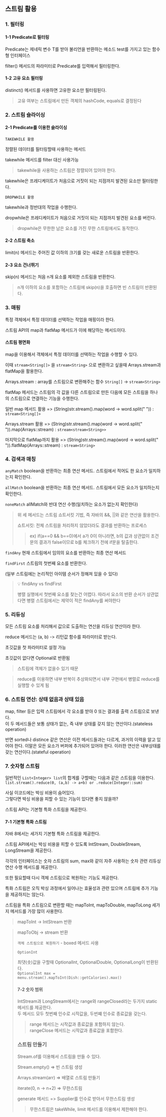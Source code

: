 ## 스트림 활용

### 1. 필터링

#### 1-1 Predicate로 필터링

Predicate는 제네릭 변수 T를 받아 불리언을 반환하는 메소드 test를 가지고 있는 함수형 인터페이스

filter() 메서드의 파라미터로 Predicate를 입력해서 필터링한다.

#### 1-2 고유 요소 필터링

distinct() 메서드를 사용하면 고유한 요소만 필터링된다.
> 고유 여부는 스트림에서 만든 객체의 hashCode, equals로 결정된다

### 2. 스트림 슬라이싱

#### 2-1 Predicate를 이용한 슬라이싱

`TAKEWHILE 활용`

정렬된 데이터를 필터링할때 사용하는 메서드

takewhile 메서드를 filter 대신 사용가능
> takewhile을 사용하는 스트림은 정렬되어 있어야 한다.

takewhile은 프레디케이트가 처음으로 거짓이 되는 지점까지 발견된 요소만 필터링한다.

`DROPWHILE 활용`

takewhile과 정반대의 작업을 수행한다.

dropwhile은 프레디케이트가 처음으로 거짓이 되는 지점까지 발견된 요소를 버린다.

> dropwhile은 무한한 남은 요소를 가진 무한 스트림에서도 동작한다.

#### 2-2 스트림 축소

limit(n) 메서드는 주어진 값 이하의 크기를 갖는 새로운 스트림을 반환한다.

#### 2-3 요소 건너뛰기

skip(n) 메서드는 처음 n개 요소를 제외한 스트림을 반환한다.

> n개 이하의 요소를 포함하는 스트림에 skip(n)을 호출하면 빈 스트림이 반환된다.

### 3. 매핑

특정 객체에서 특정 데이터를 선택하는 작업을 매핑이라 한다.

스트림 API의 map과 flatMap 메서드가 이에 해당하는 메서드이다.

#### 스트림 평면화

map을 이용해서 객체에서 특정 데이터를 선택하는 작업을 수행할 수 있다.

이때 ```stream<String[]>``` 을 ```stream<String>``` 으로 변환하고 싶을때 Arrays.stream과 flatMap을 활용한다.

Arrays.stream : array를 스트림으로 변환해주는 함수 ```String[]``` -> ```stream<String>```

flatMap 메서드는 스트림의 각 값을 다른 스트림으로 만든 다음에 모든 스트림을 하나의 스트림으로 연결하는 기능을 수행한다.

일반 map 메서드 활용 => (String)str.stream().map(word -> word.split(" ")) : ```stream<String[]>```

Arrays.stream 활용 => (String)str.stream().map(word -> word.split(" ")).map(Arrays::stream) : ```stream<stream<String>>```

마지막으로 flatMap까지 활용 => (String)str.stream().map(word -> word.split(" ")).flatMap(Arrays::stream) : ```stream<String>```

### 4. 검색과 매칭

```anyMatch``` boolean을 반환하는 최종 연산 메서드. 스트림에서 적어도 한 요소가 일치하는지 확인한다.

```allMatch``` boolean을 반환하는 최종 연산 메서드. 스트림에서 모든 요소가 일치하는지 확인한다.

```noneMatch``` allMatch와 반대 연산 수행(일치하는 요소가 없는지 확인한다)

> 위 세 메서드는 스트림 쇼트서킷 기법, 즉 자바의 &&, ||와 같은 연산을 활용한다.
>
>쇼트서킷: 전체 스트림을 처리하지 않았더라도 결과를 반환하는 프로세스
>>ex) if(a==0 && b==0)에서 a가 0이 아니라면, b의 값과 상관없이 조건문의 결과가 false이므로 b를 체크하기 전에 if문을 탈출한다.

```findAny``` 현재 스트림에서 임의의 요소를 반환하는 최종 연산 메서드

```findFirst``` 스트림의 첫번째 요소를 반환한다.

(일부 스트림에는 논리적인 아이템 순서가 정해져 있을 수 있다)

> 💡 findAny vs findFirst
>
>병렬 실행에서 첫번째 요소를 찾는건 어렵다. 따라서 요소의 반환 순서가 상관없다면 병렬 스트림에서는 제약이 적은 findAny를 써야한다

### 5. 리듀싱

모든 스트림 요소를 처리해서 값으로 도출하는 연산을 리듀싱 연산이라 한다.

reduce 메서드는 (a, b) -> 리턴값 함수를 파라미터로 받는다.

초깃값을 첫 파라미터로 설정 가능

초깃값이 없다면 Optional로 반환됨
> 스트림에 객체가 없을수 있기 때문

> reduce를 이용하면 내부 반복이 추상화되면서 내부 구현에서 병렬로 reduce를 실행할 수 있게 됨

### 6. 스트림 연산: 상태 없음과 상태 있음

map, filter 등은 입력 스트림에서 각 요소를 받아 0 또는 결과를 출력 스트림으로 보낸다.<br>
이 두 메서드들은 보통 상태가 없는, 즉 내부 상태를 갖지 않는 연산이다.(stateless operation)

반면 sorted나 distince 같은 연산은 이전 메서드들과는 다르게, 과거의 이력을 알고 있어야 한다. 이말은 모든 요소가 버퍼에 추가되어 있어야 한다. 이러한 연산은 내부상태를 갖는 연산이다.(stateful operation)

### 7. 숫자형 스트림

일반적인 ```List<Integer> list```의 합계를 구할때는 다음과 같은 스트림을 이용한다.<br>
```list.stream().reduce(0, (a,b) -> a+b) or .reduce(Integer::sum)```

사실 이코드에는 박싱 비용이 숨어있다.<br>
그렇다면 박싱 비용을 피할 수 있는 기능이 있다면 좋지 않을까?

스트림 API는 기본형 특화 스트림을 제공한다.

#### 7-1 기본형 특화 스트림

자바 8에서는 세가지 기본형 특화 스트림을 제공한다.

스트림 API에서는 박싱 비용을 피할 수 있도록 IntStream, DoubleStream, LongStream을 제공한다.

각각의 인터페이스는 숫자 스트림의 sum, max와 같이 자주 사용하는 숫자 관련 리듀싱 연산 수행 메서드를 제공한다.

또한 필요할때 다시 객체 스트림으로 복원하는 기능도 제공한다.

특화 스트림은 오직 박싱 과정에서 일어나는 효율성과 관련 있으며 스트림에 추가 기능을 제공하지는 않는다.

스트림을 특화 스트림으로 변환할 때는 mapToInt, mapToDouble, mapToLong 세가지 메서드를 가장 많이 사용한다.
> mapToInt -> IntStream 반환

> mapToObj -> stream<Object> 반환

`객체 스트림으로 복원하기` - boxed 메서드 사용

`OptionInt`

최댓(솟)값을 구할때 OptionalInt, OptionalDouble, OptionalLong이 반환된다.<br>
```OptionalInt max = menu.stream().mapToInt(Dish::getCalories).max()```

#### 7-2 숫자 범위

IntStream과 LongStream에서는 range와 rangeClosed라는 두가지 static 메서드를 제공한다.<br>
두 메서드 모두 첫번째 인수로 시작값을, 두번쨰 인수로 종료값을 갖는다.

> range 메서드는 시작값과 종료값을 포함하지 않는다.<br>
> rangeClose 메서드는 시작값과 종료값을 포함한다.

### 스트림 만들기

Stream.of를 이용해서 스트림을 만들 수 있다.

Stream.empty() => 빈 스트림 생성

Arrays.stream(arr) => 배열로 스트림 만들기

iterate(0, n -> n+2) => 무한스트림

generate 메서드 => Supplier를 인수로 받아서 무한스트림 생성

> 무한스트림은 takeWhile, limit 메서드를 이용해서 제한해야 한다.












